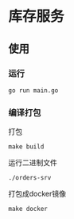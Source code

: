 # 库存服务

## 使用

### 运行

```bash
go run main.go
```

### 编译打包

打包

```
make build
```

运行二进制文件

```
./orders-srv
```

打包成docker镜像

```
make docker
```